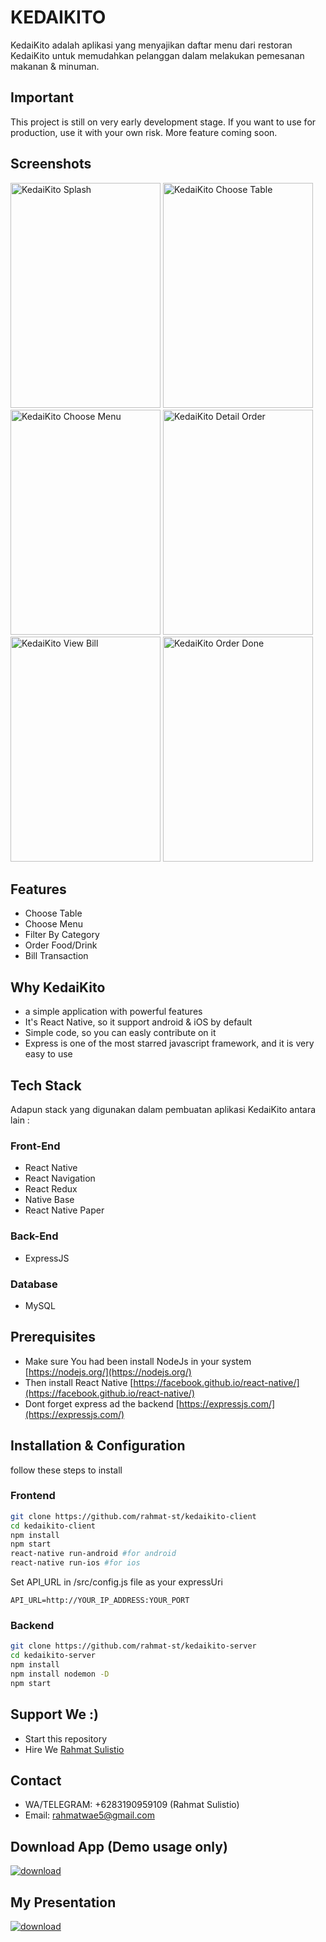 # KEDAIKITO

KedaiKito adalah aplikasi yang menyajikan daftar menu dari restoran KedaiKito untuk memudahkan pelanggan dalam melakukan pemesanan makanan & minuman.

## Important

This project is still on very early development stage. If you want to use for production, use it with your own risk. More feature coming soon.

## Screenshots

<p float="left">
<img src="https://res.cloudinary.com/rahmat-st/image/upload/v1567930033/KedaiKito/kedaikito-1.jpg" width="240" height="360" alt="KedaiKito Splash"/>
<img src="https://res.cloudinary.com/rahmat-st/image/upload/v1567930033/KedaiKito/kedaikito-2.jpg" width="240" height="360" alt="KedaiKito Choose Table"/>
<img src="https://res.cloudinary.com/rahmat-st/image/upload/v1567930033/KedaiKito/kedaikito-3.jpg" width="240" height="360" alt="KedaiKito Choose Menu"/>
<img src="https://res.cloudinary.com/rahmat-st/image/upload/v1567930033/KedaiKito/kedaikito-4.jpg" width="240" height="360" alt="KedaiKito Detail Order"/>
<img src="https://res.cloudinary.com/rahmat-st/image/upload/v1567930033/KedaiKito/kedaikito-5.jpg" width="240" height="360" alt="KedaiKito View Bill"/>
<img src="https://res.cloudinary.com/rahmat-st/image/upload/v1567930033/KedaiKito/kedaikito-6.jpg" width="240" height="360" alt="KedaiKito Order Done"/>
</p>

## Features

- Choose Table
- Choose Menu
- Filter By Category
- Order Food/Drink
- Bill Transaction

## Why KedaiKito

- a simple application with powerful features
- It's React Native, so it support android & iOS by default
- Simple code, so you can easly contribute on it
- Express is one of the most starred javascript framework, and it is very easy to use


## Tech Stack

Adapun stack yang digunakan dalam pembuatan aplikasi KedaiKito antara lain :
### Front-End
  * React Native
  * React Navigation
  * React Redux
  * Native Base
  * React Native Paper
### Back-End
  * ExpressJS
### Database
  * MySQL

## Prerequisites

- Make sure You had been install NodeJs in your system [https://nodejs.org/](https://nodejs.org/)
- Then install React Native [https://facebook.github.io/react-native/](https://facebook.github.io/react-native/)
- Dont forget express ad the backend [https://expressjs.com/](https://expressjs.com/)

## Installation & Configuration

follow these steps to install

### Frontend

```bash
git clone https://github.com/rahmat-st/kedaikito-client
cd kedaikito-client
npm install
npm start
react-native run-android #for android
react-native run-ios #for ios
```

Set API_URL in /src/config.js file as your expressUri

```env
API_URL=http://YOUR_IP_ADDRESS:YOUR_PORT
```

### Backend

```bash
git clone https://github.com/rahmat-st/kedaikito-server
cd kedaikito-server
npm install
npm install nodemon -D
npm start
```

## Support We :)

- Start this repository
- Hire We
  [Rahmat Sulistio](https://www.linkedin.com/in/rahmat-st/)

## Contact

- WA/TELEGRAM: +6283190959109 (Rahmat Sulistio)
- Email: [rahmatwae5@gmail.com](mailto:rahmatwae5@gmail.com)

## Download App (Demo usage only)

[![download](https://camo.githubusercontent.com/a9c59dcbf62ec123e8bb099fb473ad30554d70e6/68747470733a2f2f69312e77702e636f6d2f61706b6d6f6473696f732e636f6d2f77702d636f6e74656e742f75706c6f6164732f323031382f31322f446f776e6c6f61642d496e66696e6974652d44657369676e2d332e342e31302d41706b2e706e67 "Download")]()

## My Presentation

[![download](https://irp-cdn.multiscreensite.com/c3e19046/dms3rep/multi/mobile/pdf.png "Download")]()
